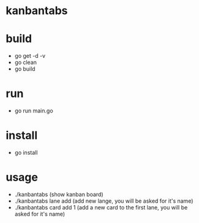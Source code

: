 # kanbantabs

# build
* go get -d -v
* go clean
* go build

# run
* go run main.go

# install
* go install

# usage
* ./kanbantabs (show kanban board)
* ./kanbantabs lane add (add new lange, you will be asked for it's name)
* ./kanbantabs card add 1 (add a new card to the first lane, you will be asked for it's name)
